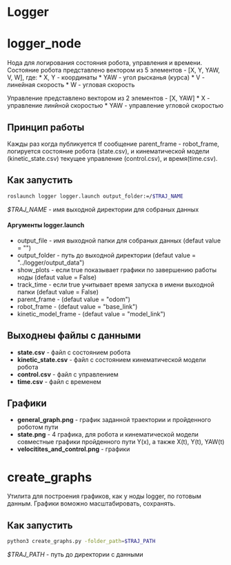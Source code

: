 # Logger


# logger_node
Нода для логирования состояния робота, управления и времени.
Состояние робота представлено вектором из 5 элементов - [X, Y, YAW, V, W], где:
	* X, Y - координаты
	* YAW - угол рысканья (курса)
	* V - линейная скорость
	* W - угловая скорость

Управление представлено вектором из 2 элементов - [X, YAW]
	* X - управление линйной скоростью
	* YAW - управление угловой скоростью


## Принцип работы

Кажды раз когда публикуется tf сообщение parent_frame - robot_frame, логируется состояние робота (state.csv), и кинематической модели (kinetic_state.csv) текущее управление (control.csv), и время(time.csv). 

## Как запустить

```bash
roslaunch logger logger.launch output_folder:=/$TRAJ_NAME

```
*$TRAJ_NAME* - имя выходной директории для собраных данных
#### Аргументы logger.launch
* output_file - имя выходной папки для собраных данных
  (defaut value = "")
* output_folder - путь до выходной директории
  (defaut value = "../logger/output_data")
* show_plots - если true показывает графики по завершению работы ноды 
  (defaut value = False)
* track_time - если true учитывает время запуска в имени выходной папки
  (defaut value = False)
* parent_frame - 
  (defaut value = "odom")
* robot_frame - 
  (defaut value = "base_link")
* kinetic_model_frame - 
  (defaut value = "model_link")

## Выходнеы файлы с данными

* **state.csv** - файл с состоянием робота
* **kinetic_state.csv** - файл с состоянием кинематической модели робота
* **control.csv** - файл с управлением
* **time.csv** - файл с временем

## Графики

* **general_graph.png** - график заданной траектории и пройденного роботом пути
* **state.png** - 4 графика, для робота и кинематической модели совместные графики пройденного пути Y(x), а также X(t), Y(t), YAW(t)
* **velocitites_and_control.png** - графики 

# create_graphs
Утилита для построения графиков, как у ноды logger, по готовым данным. Графики воможно масштабировать, сохранять.

## Как запустить

```bash
python3 create_graphs.py -folder_path=$TRAJ_PATH

```
*$TRAJ_PATH* - путь до директории с данными
